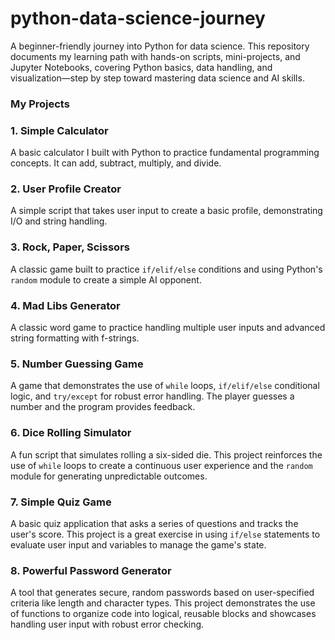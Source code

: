# python-data-science-journey
A beginner-friendly journey into Python for data science. This repository documents my learning path with hands-on scripts, mini-projects, and Jupyter Notebooks, covering Python basics, data handling, and visualization—step by step toward mastering data science and AI skills.


### My Projects ###

### 1. Simple Calculator
A basic calculator I built with Python to practice fundamental programming concepts. It can add, subtract, multiply, and divide.

### 2. User Profile Creator
A simple script that takes user input to create a basic profile, demonstrating I/O and string handling.

### 3. Rock, Paper, Scissors
A classic game built to practice `if/elif/else` conditions and using Python's `random` module to create a simple AI opponent.

### 4. Mad Libs Generator
A classic word game to practice handling multiple user inputs and advanced string formatting with f-strings.

### 5. Number Guessing Game
A game that demonstrates the use of `while` loops, `if/elif/else` conditional logic, and `try/except` for robust error handling. The player guesses a number and the program provides feedback.

### 6. Dice Rolling Simulator
A fun script that simulates rolling a six-sided die. This project reinforces the use of `while` loops to create a continuous user experience and the `random` module for generating unpredictable outcomes.

### 7. Simple Quiz Game
A basic quiz application that asks a series of questions and tracks the user's score. This project is a great exercise in using `if/else` statements to evaluate user input and variables to manage the game's state.

### 8. Powerful Password Generator
A tool that generates secure, random passwords based on user-specified criteria like length and character types. This project demonstrates the use of functions to organize code into logical, reusable blocks and showcases handling user input with robust error checking.
